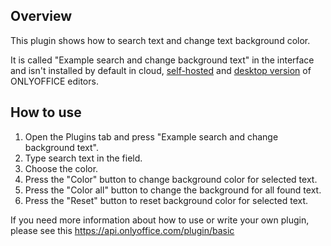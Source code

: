 ## Overview

This plugin shows how to search text and change text background color.

It is called "Example search and change background text" in the interface and isn't installed by default in cloud, [self-hosted](https://github.com/ONLYOFFICE/DocumentServer) and [desktop version](https://github.com/ONLYOFFICE/DesktopEditors) of ONLYOFFICE editors. 

## How to use

1. Open the Plugins tab and press "Example search and change background text".
2. Type search text in the field.
3. Choose the color.
4. Press the "Color" button to change background color for selected text.
5. Press the "Color all" button to change the background for all found text.
6. Press the "Reset" button to reset background color for selected text.

If you need more information about how to use or write your own plugin, please see this https://api.onlyoffice.com/plugin/basic